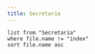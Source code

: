 ```yaml
---
title: Secretaria
---
```


```dataview
list from "Secretaria"
where file.name != "index"
sort file.name asc
```
